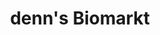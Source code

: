 ---
title: "denn's Biomarkt"
url: /hamburg/denns-biomarkt-osdorfer-landstrasse/
shop: Supermarkt
---